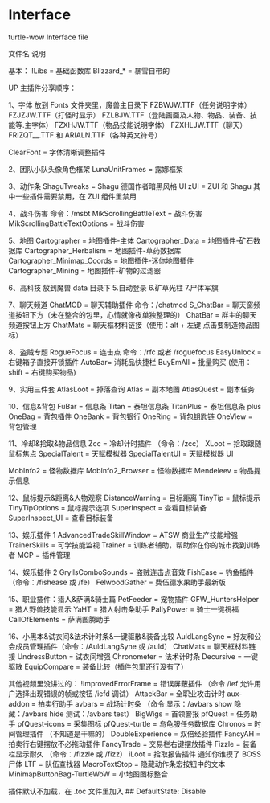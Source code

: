 # Interface

turtle-wow Interface file

文件名 说明

基本：
!Libs = 基础函数库
Blizzard\_\* = 暴雪自带的

UP 主插件分享顺序：

1、字体
放到 Fonts 文件夹里，魔兽主目录下
FZBWJW.TTF（任务说明字体）
FZJZJW.TTF（打怪时显示）
FZLBJW.TTF（登陆画面及人物、物品、装备、技能等.主字体）
FZXHJW.TTF（物品技能说明字体）
FZXHLJW.TTF（聊天）
FRIZQT\_\_.TTF 和 ARIALN.TTF（各种英文符号）

ClearFont = 字体清晰调整插件

2、团队小队头像角色框架
LunaUnitFrames = 露娜框架

3、动作条
ShaguTweaks = Shagu 德国作者暗黑风格 UI
zUI = ZUI 和 Shagu 其中一些插件需要禁用，在 ZUI 组件里禁用

4、战斗伤害
命令：/msbt
MikScrollingBattleText = 战斗伤害
MikScrollingBattleTextOptions = 战斗伤害

5、地图
Cartographer = 地图插件-主体
Cartographer_Data = 地图插件-矿石数据库
Cartographer_Herbalism = 地图插件-草药数据库
Cartographer_Minimap_Coords = 地图插件-迷你地图插件
Cartographer_Mining = 地图插件-矿物的过滤器

6、高科技
放到魔兽 data 目录下 5.自动登录 6.矿草光柱 7.尸体军旗

7、聊天频道
ChatMOD = 聊天辅助插件
命令：/chatmod
S_ChatBar = 聊天窗频道按钮下方（未在整合的包里，心情就像夜单独整理的）
ChatBar = 群主的聊天频道按钮上方
ChatMats = 聊天框材料链接（使用：alt + 左键 点击要制造物品图标）

8、盗贼专题
RogueFocus = 连击点 命令：/rfc 或者 /roguefocus
EasyUnlock = 右键箱子直接开锁插件
AutoBar= 消耗品快捷栏
BuyEmAll = 批量购买 (使用：shift + 右键购买物品)

9、实用三件套
AtlasLoot = 掉落查询
Atlas = 副本地图
AtlasQuest = 副本任务

10、信息&背包
FuBar = 信息条
Titan = 泰坦信息条
TitanPlus = 泰坦信息条 plus
OneBag = 背包插件
OneBank = 背包银行
OneRing = 背包钥匙链
OneView = 背包管理

11、冷却&拾取&物品信息
Zcc = 冷却计时插件 （命令：/zcc）
XLoot = 拾取跟随鼠标焦点
SpecialTalent = 天赋模拟器
SpecialTalentUI = 天赋模拟器 UI

MobInfo2 = 怪物数据库
MobInfo2_Browser = 怪物数据库
Mendeleev = 物品提示信息

12、鼠标提示&距离&人物观察
DistanceWarning = 目标距离
TinyTip = 鼠标提示
TinyTipOptions = 鼠标提示选项
SuperInspect = 查看目标装备
SuperInspect_UI = 查看目标装备

13、娱乐插件 1
AdvancedTradeSkillWindow = ATSW 商业生产技能增强
TrainerSkills = 可学技能监视
Trainer = 训练者辅助，帮助你在你的城市找到训练者
MCP = 插件管理

14、娱乐插件 2
GryllsComboSounds = 盗贼连击点音效
FishEase = 钓鱼插件 （命令：/fishease 或 /fe）
FelwoodGather = 费伍德水果助手最新版

15、职业插件：猎人&萨满&骑士篇
PetFeeder = 宠物插件
GFW_HuntersHelper = 猎人野兽技能显示
YaHT = 猎人射击条助手
PallyPower = 骑士一键祝福
CallOfElements = 萨满图腾助手

16、小黑本&试衣间&法术计时条&一键驱散&装备比较
AuldLangSyne = 好友和公会成员管理插件（命令：/AuldLangSyne 或 /auld）
ChatMats = 聊天框材料链接
UndressButton = 试衣间增强
Chronometer = 法术计时条
Decursive = 一键驱散
EquipCompare = 装备比较（插件包里还行没有了）

其他视频里没讲过的：
!ImprovedErrorFrame = 错误屏蔽插件 （命令 /ief 允许用户选择出现错误的帧或按钮 /iefd 调试）
AttackBar = 全职业攻击计时
aux-addon = 拍卖行助手
avbars = 战场计时条 （命令 显示：/avbars show 隐藏：/avbars hide 测试：/avbars test）
BigWigs = 首领警报
pfQuest = 任务助手
pfQuest-icons = 采集图标
pfQuest-turtle = 乌龟服任务数据库
Chronos = 时间管理插件 （不知道是干嘛的）
DoubleExperience = 双倍经验插件
FancyAH = 拍卖行右键摆放不必拖动插件
FancyTrade = 交易栏右键摆放插件
Fizzle = 装备栏显示耐久 （命令：/fizzle 或 /fizz）
iLoot = 拾取报告插件 通知你谁摸了 BOSS 尸体
LTF = 队伍查找器
MacroTextStop = 隐藏动作条宏按钮中的文本
MinimapButtonBag-TurtleWoW = 小地图图标整合

插件默认不加载，在 .toc 文件里加入 ## DefaultState: Disable
